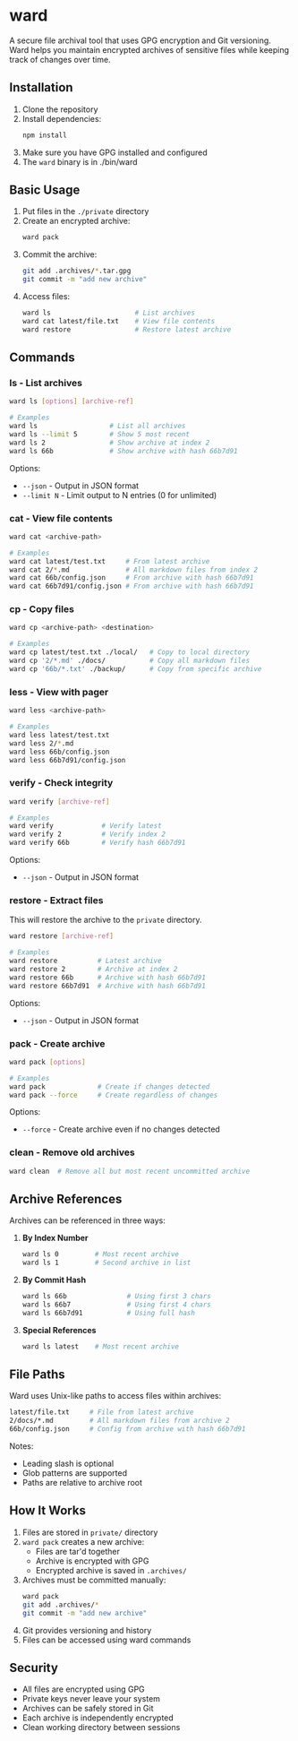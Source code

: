 # ward

A secure file archival tool that uses GPG encryption and Git versioning. Ward helps you maintain encrypted archives of sensitive files while keeping track of changes over time.

## Installation

1. Clone the repository
2. Install dependencies:
   ```bash
   npm install
   ```
3. Make sure you have GPG installed and configured
4. The `ward` binary is in ./bin/ward

## Basic Usage

1. Put files in the `./private` directory
2. Create an encrypted archive:
   ```bash
   ward pack
   ```
3. Commit the archive:
   ```bash
   git add .archives/*.tar.gpg
   git commit -m "add new archive"
   ```
4. Access files:
   ```bash
   ward ls                     # List archives
   ward cat latest/file.txt    # View file contents
   ward restore                # Restore latest archive
   ```

## Commands

### ls - List archives
```bash
ward ls [options] [archive-ref]

# Examples
ward ls                  # List all archives
ward ls --limit 5        # Show 5 most recent
ward ls 2                # Show archive at index 2
ward ls 66b              # Show archive with hash 66b7d91
```

Options:
- `--json` - Output in JSON format
- `--limit N` - Limit output to N entries (0 for unlimited)

### cat - View file contents
```bash
ward cat <archive-path>

# Examples
ward cat latest/test.txt     # From latest archive
ward cat 2/*.md              # All markdown files from index 2
ward cat 66b/config.json     # From archive with hash 66b7d91
ward cat 66b7d91/config.json # From archive with hash 66b7d91
```

### cp - Copy files
```bash
ward cp <archive-path> <destination>

# Examples
ward cp latest/test.txt ./local/   # Copy to local directory
ward cp '2/*.md' ./docs/           # Copy all markdown files
ward cp '66b/*.txt' ./backup/      # Copy from specific archive
```

### less - View with pager
```bash
ward less <archive-path>

# Examples
ward less latest/test.txt
ward less 2/*.md
ward less 66b/config.json
ward less 66b7d91/config.json
```

### verify - Check integrity
```bash
ward verify [archive-ref]

# Examples
ward verify            # Verify latest
ward verify 2          # Verify index 2
ward verify 66b        # Verify hash 66b7d91
```

Options:
- `--json` - Output in JSON format

### restore - Extract files
This will restore the archive to the `private` directory.

```bash
ward restore [archive-ref]

# Examples
ward restore          # Latest archive
ward restore 2        # Archive at index 2
ward restore 66b      # Archive with hash 66b7d91
ward restore 66b7d91  # Archive with hash 66b7d91
```

Options:
- `--json` - Output in JSON format

### pack - Create archive
```bash
ward pack [options]

# Examples
ward pack             # Create if changes detected
ward pack --force     # Create regardless of changes
```

Options:
- `--force` - Create archive even if no changes detected

### clean - Remove old archives
```bash
ward clean  # Remove all but most recent uncommitted archive
```

## Archive References

Archives can be referenced in three ways:

1. **By Index Number**
   ```bash
   ward ls 0         # Most recent archive
   ward ls 1         # Second archive in list
   ```

2. **By Commit Hash**
   ```bash
   ward ls 66b               # Using first 3 chars
   ward ls 66b7              # Using first 4 chars
   ward ls 66b7d91           # Using full hash
   ```

3. **Special References**
   ```bash
   ward ls latest    # Most recent archive
   ```

## File Paths

Ward uses Unix-like paths to access files within archives:

```bash
latest/file.txt     # File from latest archive
2/docs/*.md         # All markdown files from archive 2
66b/config.json     # Config from archive with hash 66b7d91
```

Notes:
- Leading slash is optional
- Glob patterns are supported
- Paths are relative to archive root

## How It Works

1. Files are stored in `private/` directory
2. `ward pack` creates a new archive:
   - Files are tar'd together
   - Archive is encrypted with GPG
   - Encrypted archive is saved in `.archives/`
3. Archives must be committed manually:
   ```bash
   ward pack
   git add .archives/*
   git commit -m "add new archive"
   ```
4. Git provides versioning and history
5. Files can be accessed using ward commands

## Security

- All files are encrypted using GPG
- Private keys never leave your system
- Archives can be safely stored in Git
- Each archive is independently encrypted
- Clean working directory between sessions
